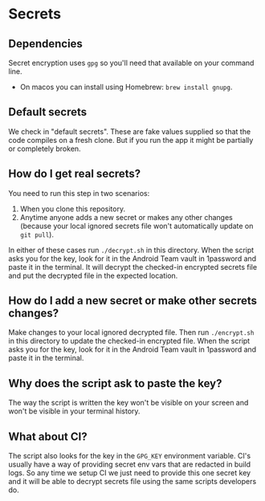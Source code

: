 # Secrets

## Dependencies
Secret encryption uses `gpg` so you'll need that available on your command line.
* On macos you can install using Homebrew: `brew install gnupg`.

## Default secrets
We check in "default secrets". These are fake values supplied so that the code compiles
on a fresh clone. But if you run the app it might be partially or completely broken.

## How do I get real secrets?
You need to run this step in two scenarios:
1. When you clone this repository.
2. Anytime anyone adds a new secret or makes any other changes
   (because your local ignored secrets file won't automatically update on `git pull`).

In either of these cases run `./decrypt.sh` in this directory.
When the script asks you for the key, look for it in the Android Team vault in 1password
and paste it in the terminal. It will decrypt the checked-in encrypted secrets file
and put the decrypted file in the expected location.

## How do I add a new secret or make other secrets changes?

Make changes to your local ignored decrypted file. Then run `./encrypt.sh` in this directory
to update the checked-in encrypted file. When the script asks you for the key, look for it
in the Android Team vault in 1password and paste it in the terminal.

## Why does the script ask to paste the key?
The way the script is written the key won't be visible on your screen
and won't be visible in your terminal history.

## What about CI?
The script also looks for the key in the `GPG_KEY` environment variable.
CI's usually have a way of providing secret env vars that are redacted in build logs.
So any time we setup CI we just need to provide this one secret key and it will be able
to decrypt secrets file using the same scripts developers do.
